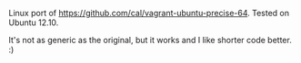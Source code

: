 Linux port of  https://github.com/cal/vagrant-ubuntu-precise-64. Tested on Ubuntu 12.10.

It's not as generic as the original, but it works and I like shorter code better. :)

